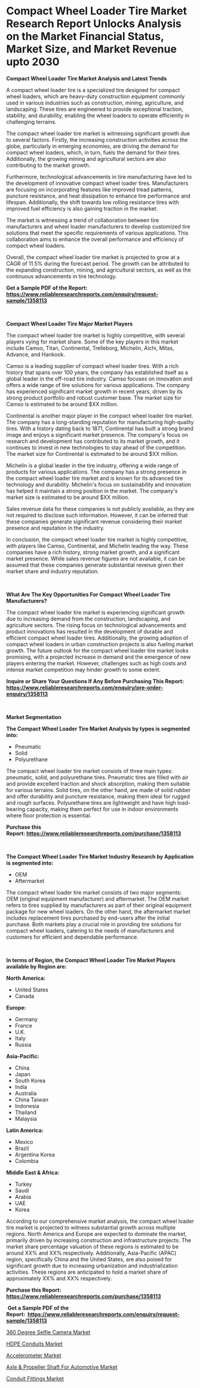 <p><h1>Compact Wheel Loader Tire Market Research Report Unlocks Analysis on the Market Financial Status, Market Size, and Market Revenue upto 2030</h1></p><p><strong>Compact Wheel Loader Tire Market Analysis and Latest Trends</strong></p>
<p><p>A compact wheel loader tire is a specialized tire designed for compact wheel loaders, which are heavy-duty construction equipment commonly used in various industries such as construction, mining, agriculture, and landscaping. These tires are engineered to provide exceptional traction, stability, and durability, enabling the wheel loaders to operate efficiently in challenging terrains.</p><p>The compact wheel loader tire market is witnessing significant growth due to several factors. Firstly, the increasing construction activities across the globe, particularly in emerging economies, are driving the demand for compact wheel loaders, which, in turn, fuels the demand for their tires. Additionally, the growing mining and agricultural sectors are also contributing to the market growth.</p><p>Furthermore, technological advancements in tire manufacturing have led to the development of innovative compact wheel loader tires. Manufacturers are focusing on incorporating features like improved tread patterns, puncture resistance, and heat dissipation to enhance tire performance and lifespan. Additionally, the shift towards low rolling resistance tires with improved fuel efficiency is also gaining traction in the market.</p><p>The market is witnessing a trend of collaboration between tire manufacturers and wheel loader manufacturers to develop customized tire solutions that meet the specific requirements of various applications. This collaboration aims to enhance the overall performance and efficiency of compact wheel loaders.</p><p>Overall, the compact wheel loader tire market is projected to grow at a CAGR of 11.5% during the forecast period. The growth can be attributed to the expanding construction, mining, and agricultural sectors, as well as the continuous advancements in tire technology.</p></p>
<p><strong>Get a Sample PDF of the Report:&nbsp; <a href="https://www.reliableresearchreports.com/enquiry/request-sample/1358113">https://www.reliableresearchreports.com/enquiry/request-sample/1358113</a></strong></p>
<p>&nbsp;</p>
<p><strong>Compact Wheel Loader Tire Major Market Players</strong></p>
<p><p>The compact wheel loader tire market is highly competitive, with several players vying for market share. Some of the key players in this market include Camso, Titan, Continental, Trelleborg, Michelin, Aichi, Mitas, Advance, and Hankook.</p><p>Camso is a leading supplier of compact wheel loader tires. With a rich history that spans over 100 years, the company has established itself as a global leader in the off-road tire industry. Camso focuses on innovation and offers a wide range of tire solutions for various applications. The company has experienced significant market growth in recent years, driven by its strong product portfolio and robust customer base. The market size for Camso is estimated to be around $XX million.</p><p>Continental is another major player in the compact wheel loader tire market. The company has a long-standing reputation for manufacturing high-quality tires. With a history dating back to 1871, Continental has built a strong brand image and enjoys a significant market presence. The company's focus on research and development has contributed to its market growth, and it continues to invest in new technologies to stay ahead of the competition. The market size for Continental is estimated to be around $XX million.</p><p>Michelin is a global leader in the tire industry, offering a wide range of products for various applications. The company has a strong presence in the compact wheel loader tire market and is known for its advanced tire technology and durability. Michelin's focus on sustainability and innovation has helped it maintain a strong position in the market. The company's market size is estimated to be around $XX million.</p><p>Sales revenue data for these companies is not publicly available, as they are not required to disclose such information. However, it can be inferred that these companies generate significant revenue considering their market presence and reputation in the industry.</p><p>In conclusion, the compact wheel loader tire market is highly competitive, with players like Camso, Continental, and Michelin leading the way. These companies have a rich history, strong market growth, and a significant market presence. While sales revenue figures are not available, it can be assumed that these companies generate substantial revenue given their market share and industry reputation.</p></p>
<p>&nbsp;</p>
<p><strong>What Are The Key Opportunities For Compact Wheel Loader Tire Manufacturers?</strong></p>
<p><p>The compact wheel loader tire market is experiencing significant growth due to increasing demand from the construction, landscaping, and agriculture sectors. The rising focus on technological advancements and product innovations has resulted in the development of durable and efficient compact wheel loader tires. Additionally, the growing adoption of compact wheel loaders in urban construction projects is also fueling market growth. The future outlook for the compact wheel loader tire market looks promising, with a projected increase in demand and the emergence of new players entering the market. However, challenges such as high costs and intense market competition may hinder growth to some extent.</p></p>
<p><strong>Inquire or Share Your Questions If Any Before Purchasing This Report: <a href="https://www.reliableresearchreports.com/enquiry/pre-order-enquiry/1358113">https://www.reliableresearchreports.com/enquiry/pre-order-enquiry/1358113</a></strong></p>
<p>&nbsp;</p>
<p><strong>Market Segmentation</strong></p>
<p><strong>The Compact Wheel Loader Tire Market Analysis by types is segmented into:</strong></p>
<p><ul><li>Pneumatic</li><li>Solid</li><li>Polyurethane</li></ul></p>
<p><p>The compact wheel loader tire market consists of three main types: pneumatic, solid, and polyurethane tires. Pneumatic tires are filled with air and provide excellent traction and shock absorption, making them suitable for various terrains. Solid tires, on the other hand, are made of solid rubber and offer durability and puncture resistance, making them ideal for rugged and rough surfaces. Polyurethane tires are lightweight and have high load-bearing capacity, making them perfect for use in indoor environments where floor protection is essential.</p></p>
<p><strong>Purchase this Report:&nbsp;<a href="https://www.reliableresearchreports.com/purchase/1358113">https://www.reliableresearchreports.com/purchase/1358113</a></strong></p>
<p>&nbsp;</p>
<p><strong>The Compact Wheel Loader Tire Market Industry Research by Application is segmented into:</strong></p>
<p><ul><li>OEM</li><li>Aftermarket</li></ul></p>
<p><p>The compact wheel loader tire market consists of two major segments: OEM (original equipment manufacturer) and aftermarket. The OEM market refers to tires supplied by manufacturers as part of their original equipment package for new wheel loaders. On the other hand, the aftermarket market includes replacement tires purchased by end-users after the initial purchase. Both markets play a crucial role in providing tire solutions for compact wheel loaders, catering to the needs of manufacturers and customers for efficient and dependable performance.</p></p>
<p>&nbsp;</p>
<p><strong>In terms of Region, the Compact Wheel Loader Tire Market Players available by Region are:</strong></p>
<p>
    <p> <strong> North America: </strong>
        <ul>
            <li>United States</li>
            <li>Canada</li>
        </ul>
        </p> 
    <p> <strong> Europe: </strong>
        <ul>
            <li>Germany</li>
            <li>France</li>
            <li>U.K.</li>
            <li>Italy</li>
            <li>Russia</li>
        </ul>
        </p> 
    <p> <strong> Asia-Pacific: </strong>
        <ul>
            <li>China</li>
            <li>Japan</li>
            <li>South Korea</li>
            <li>India</li>
            <li>Australia</li>
            <li>China Taiwan</li>
            <li>Indonesia</li>
            <li>Thailand</li>
            <li>Malaysia</li>
        </ul>
        </p> 
    <p> <strong> Latin America: </strong>
        <ul>
            <li>Mexico</li>
            <li>Brazil</li>
            <li>Argentina Korea</li>
            <li>Colombia</li>
        </ul>
        </p> 
    <p> <strong> Middle East & Africa: </strong>
        <ul>
            <li>Turkey</li>
            <li>Saudi</li>
            <li>Arabia</li>
            <li>UAE</li>
            <li>Korea</li>
        </ul>
    </p>
    </p>
<p><p>According to our comprehensive market analysis, the compact wheel loader tire market is projected to witness substantial growth across multiple regions. North America and Europe are expected to dominate the market, primarily driven by increasing construction and infrastructure projects. The market share percentage valuation of these regions is estimated to be around XX% and XX% respectively. Additionally, Asia-Pacific (APAC) region, specifically China and the United States, are also poised for significant growth due to increasing urbanization and industrialization activities. These regions are anticipated to hold a market share of approximately XX% and XX% respectively.</p></p>
<p><strong>Purchase this Report: <a href="https://www.reliableresearchreports.com/purchase/1358113">https://www.reliableresearchreports.com/purchase/1358113</a></strong></p>
<p>&nbsp;<strong>Get a Sample PDF of the Report:&nbsp;&nbsp;<a href="https://www.reliableresearchreports.com/enquiry/request-sample/1358113">https://www.reliableresearchreports.com/enquiry/request-sample/1358113</a></strong></p>
<p><strong></strong></p>
<p><p><a href="https://medium.com/@mhdhonirp23/360-degree-selfie-camera-market-size-market-outlook-and-market-forecast-2023-to-2030-60ced69b9e40">360 Degree Selfie Camera Market</a></p><p><a href="https://www.linkedin.com/pulse/hdpe-conduits-market-research-report-provides-thorough-kiooe/">HDPE Conduits Market</a></p><p><a href="https://medium.com/@efrainhaley/accelerometer-market-trends-forecast-and-competitive-analysis-to-2030-a114b2ae8a1b">Accelerometer Market</a></p><p><a href="https://github.com/kuntayevaz/Market-Research-Report-List-1/blob/main/axle-propeller-shaft-for-automotive-market.md">Axle & Propeller Shaft For Automotive Market</a></p><p><a href="https://www.linkedin.com/pulse/conduit-fittings-market-size-share-global-analysis-report-pt1fe/">Conduit Fittings Market</a></p></p>